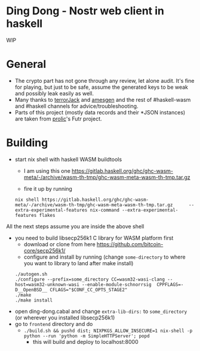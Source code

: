 
# Ding Dong - Nostr web client in haskell

WIP


# General
* The crypto part has not gone through any review, let alone audit. It's fine for playing, but just to be safe, assume the generated keys to be weak and possibly leak easily as well.
* Many thanks to [terrorJack](https://github.com/TerrorJack/) and [amesgen](https://github.com/amesgen) and the rest of #haskell-wasm and #haskell channels for advice/troubleshooting.
* Parts of this project (mostly data records and their *JSON instances) are taken from [prolic](https://github.com/prolic/)'s Futr project.

# Building
* start nix shell with haskell WASM buildtools 
    * I am using this one 
         https://gitlab.haskell.org/ghc/ghc-wasm-meta/-/archive/wasm-th-tmp/ghc-wasm-meta-wasm-th-tmp.tar.gz 
   
    * fire it up by running 
     ```
     nix shell https://gitlab.haskell.org/ghc/ghc-wasm-meta/-/archive/wasm-th-tmp/ghc-wasm-meta-wasm-th-tmp.tar.gz      --extra-experimental-features nix-command --extra-experimental-features flakes
     ```
 All the next steps assume you are inside the above shell
* you need to build libsecp256k1 C library for WASM platform first
    * download or clone from here https://github.com/bitcoin-core/secp256k1/
    * configure and install by running (change  `some-directory` to where you want to library to land after make install)
     ```
     ./autogen.sh
     ./configure --prefix=some_directory CC=wasm32-wasi-clang --host=wasm32-unknown-wasi --enable-module-schnorrsig  CPPFLAGS=-D__OpenBSD__ CFLAGS="$CONF_CC_OPTS_STAGE2"
     ./make
     ./make install
     ```
* open ding-dong.cabal and change `extra-lib-dirs:` to `some_directory` (or wherever you installed libsecp256k1)
* go to `frontend` directory and do 
    * ```./build.sh && pushd dist; NIXPKGS_ALLOW_INSECURE=1 nix-shell -p python --run 'python -m SimpleHTTPServer'; popd```
         * this will build and deploy to localhost:8000
